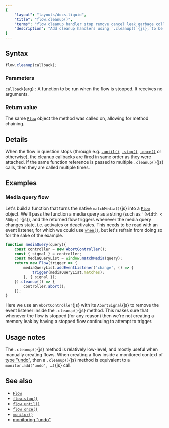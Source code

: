 ```yaml
---
{
	"layout": "layouts/docs.liquid",
	"title": "flow.cleanup()",
	"terms": "flow cleanup handler stop remove cancel leak garbage collect",
	"description": "Add cleanup handlers using `.cleanup()`{js}, to be run when a flow is stopped. It is mostly intended for when manually creating `Flow`{js} objects."
}
---
```


## Syntax

```js
flow.cleanup(callback);
```

### Parameters

`callback`{arg}
: A function to be run when the flow is stopped. It receives no arguments.

### Return value

The same [`Flow`](/docs/flow/) object the method was called on, allowing for method chaining.

## Details

When the flow in question stops (through e.g. [`.until()`](/docs/flow/until/), [`.stop()`](/docs/flow/stop/), [`.once()`](/docs/flow/once/) or otherwise), the cleanup callbacks are fired in same order as they were attached. If the same function reference is passed to multiple `.cleanup()`{js} calls, then they are called multiple times.

## Examples

### Media query flow

Let's build a function that turns the native `matchMedia()`{js} into a [`Flow`](/docs/flow/) object. We'll pass the function a media query as a string (such as `'(width < 800px)'`{js}), and the returned flow triggers whenever the media query changes state, i.e. activates or deactivates. This needs to be read with an event listener, for which we could use [`when()`](/docs/when/), but let's refrain from doing so for the sake of the example.

```js
function mediaQuery(query){
	const controller = new AbortController();
	const { signal } = controller;
	const mediaQueryList = window.matchMedia(query);
	return new Flow(trigger => {
		mediaQueryList.addEventListener('change', () => {
			trigger(mediaQueryList.matches);
		}, { signal });
	}).cleanup(() => {
		controller.abort();
	});
}
```

Here we use an `AbortController`{js} with its `AbortSignal`{js} to remove the event listener inside the `.cleanup()`{js} method. This makes sure that whenever the flow is stopped (for any reason) then we're not creating a memory leak by having a stopped flow continuing to attempt to trigger.

## Usage notes

The `.cleanup()`{js} method is relatively low-level, and mostly useful when manually creating flows. When creating a flow inside a monitored context of [type "undo"](/docs/monitor/undo/), then a `.cleanup()`{js} method is equivalent to a `monitor.add('undo', …)`{js} call.

## See also

- [`Flow`](/docs/flow/)
- [`flow.stop()`](/docs/flow/stop/)
- [`flow.until()`](/docs/flow/until/)
- [`flow.once()`](/docs/flow/once/)
- [`monitor()`](/docs/monitor/)
- [monitoring "undo"](/docs/monitor/undo/)

